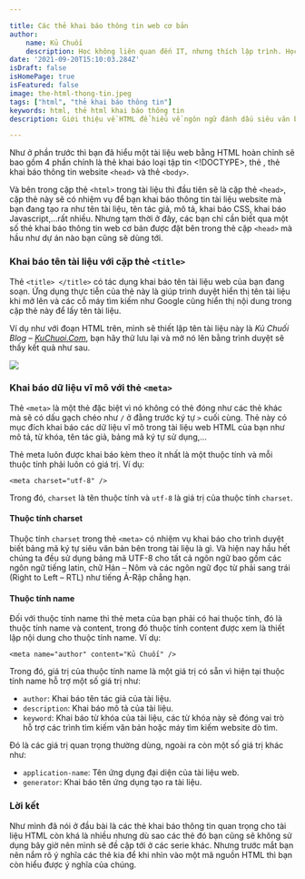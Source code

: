 ```yaml
---

title: Các thẻ khai báo thông tin web cơ bản
author:
    name: Kủ Chuối
    description: Học không liên quan đến IT, nhưng thích lập trình. Học lập trình vì có thời gian và thấy vui chứ không vì gì hết. Thích chia sẻ với những người cùng sở thích
date: '2021-09-20T15:10:03.284Z'
isDraft: false
isHomePage: true
isFeatured: false
image: the-html-thong-tin.jpeg
tags: ["html", "thẻ khai báo thông tin"]
keywords: html, thẻ html khai báo thông tin
description: Giới thiệu về HTML để hiểu về ngôn ngữ đánh dấu siêu văn bản HTML.

---
```


Như ở phần trước thì bạn đã hiểu một tài liệu web bằng HTML hoàn chỉnh sẽ bao gồm 4 phần chính là thẻ khai báo loại tập tin <!DOCTYPE>, thẻ <html>, thẻ khai báo thông tin website `<head>` và thẻ `<body>`.

Và bên trong cặp thẻ `<html>` trong tài liệu thì đầu tiên sẽ là cặp thẻ `<head>`, cặp thẻ này sẽ có nhiệm vụ để bạn khai báo thông tin tài liệu website mà bạn đang tạo ra như tên tài liệu, tên tác giả, mô tả, khai báo CSS, khai báo Javascript,…rất nhiều. Nhưng tạm thời ở đây, các bạn chỉ cần biết qua một số thẻ khai báo thông tin web cơ bản được đặt bên trong thẻ cặp `<head>` mà hầu như dự án nào bạn cũng sẽ dùng tới.

### Khai báo tên tài liệu với cặp thẻ `<title>`

Thẻ `<title> </title>` có tác dụng khai báo tên tài liệu web của bạn đang soạn. Ứng dụng thực tiễn của thẻ này là giúp trình duyệt hiển thị tên tài liệu khi mở lên và các cỗ máy tìm kiếm như Google cũng hiển thị nội dung trong cặp thẻ này để lấy tên tài liệu.

Ví dụ như với đoạn HTML trên, mình sẽ thiết lập tên tài liệu này là *Kủ Chuối Blog – [KuChuoi.Com]()*, bạn hãy thử lưu lại và mở nó lên bằng trình duyệt sẽ thấy kết quả như sau.

![](/images/contents/html/the-title-trong-html.png)

### Khai báo dữ liệu vĩ mô với thẻ `<meta>`

Thẻ `<meta>` là một thẻ đặc biệt vì nó không có thẻ đóng như các thẻ khác mà sẽ có dấu gạch chéo như `/` ở đằng trước ký tự `>` cuối cùng. Thẻ này có mục đích khai báo các dữ liệu vĩ mô trong tài liệu web HTML của bạn như mô tả, từ khóa, tên tác giả, bảng mã ký tự sử dụng,…

Thẻ meta luôn được khai báo kèm theo ít nhất là một thuộc tính và mỗi thuộc tính phải luôn có giá trị. Ví dụ:

`<meta charset="utf-8" />`

Trong đó, `charset` là tên thuộc tính và `utf-8` là giá trị của thuộc tính `charset`.

#### Thuộc tính charset

Thuộc tính `charset` trong thẻ `<meta>` có nhiệm vụ khai báo cho trình duyệt biết bảng mã ký tự siêu văn bản bên trong tài liệu là gì. Và hiện nay hầu hết chúng ta đều sử dụng bảng mã UTF-8 cho tất cả ngôn ngữ bao gồm các ngôn ngữ tiếng latin, chữ Hán – Nôm và các ngôn ngữ đọc từ phải sang trái (Right to Left – RTL) như tiếng Ả-Rập chẳng hạn.

#### Thuộc tính name

Đối với thuộc tính name thì thẻ meta của bạn phải có hai thuộc tính, đó là thuộc tính name và content, trong đó thuộc tính content được xem là thiết lập nội dung cho thuộc tính name. Ví dụ:

`<meta name="author" content="Kủ Chuối" />`

Trong đó, giá trị của thuộc tính name là một giá trị có sẵn vì hiện tại thuộc tính name hỗ trợ một số giá trị như:

- `author`: Khai báo tên tác giả của tài liệu.
- `description`: Khai báo mô tả của tài liệu.
- `keyword`: Khai báo từ khóa của tài liệu, các từ khóa này sẽ đóng vai trò hỗ trợ các trình tìm kiếm văn bản hoặc máy tìm kiếm website dò tìm.

Đó là các giá trị quan trọng thường dùng, ngoài ra còn một số giá trị khác như:

- `application-name`: Tên ứng dụng đại diện của tài liệu web.
- `generator`: Khai báo tên ứng dụng tạo ra tài liệu.

### Lời kết

Như mình đã nói ở đầu bài là các thẻ khai báo thông tin quan trọng cho tài liệu HTML còn khá là nhiều nhưng dù sao các thẻ đó bạn cũng sẽ không sử dụng bây giờ nên mình sẽ đề cập tới ở các serie khác. Nhưng trước mắt bạn nên nắm rõ ý nghĩa các thẻ kia để khi nhìn vào một mã nguồn HTML thì bạn còn hiểu được ý nghĩa của chúng.
